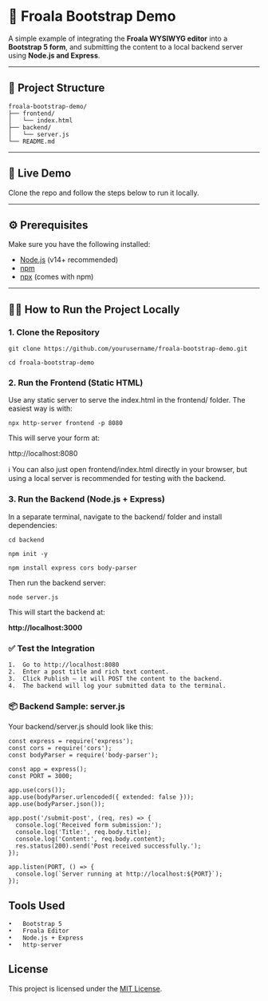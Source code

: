 # 📝 Froala Bootstrap Demo

A simple example of integrating the **Froala WYSIWYG editor** into a **Bootstrap 5 form**, and submitting the content to a local backend server using **Node.js and Express**.

---

## 📁 Project Structure

```
froala-bootstrap-demo/
├── frontend/
│   └── index.html
├── backend/
│   └── server.js
└── README.md
```

---

## 🚀 Live Demo

Clone the repo and follow the steps below to run it locally.

---

## ⚙️ Prerequisites

Make sure you have the following installed:

- [Node.js](https://nodejs.org/en/download/) (v14+ recommended)
- [npm](https://www.npmjs.com/get-npm)
- [npx](https://docs.npmjs.com/cli/v7/commands/npx) (comes with npm)

---

## 🧑‍💻 How to Run the Project Locally

### 1. Clone the Repository

`git clone https://github.com/yourusername/froala-bootstrap-demo.git`

`cd froala-bootstrap-demo`

### 2. Run the Frontend (Static HTML)

Use any static server to serve the index.html in the frontend/ folder. The easiest way is with:

`npx http-server frontend -p 8080`

This will serve your form at:

http://localhost:8080

ℹ️ You can also just open frontend/index.html directly in your browser, but using a local server is recommended for testing with the backend.

### 3. Run the Backend (Node.js + Express)

In a separate terminal, navigate to the backend/ folder and install dependencies:

`cd backend`

`npm init -y`

`npm install express cors body-parser`

Then run the backend server:

`node server.js`

This will start the backend at:

**http://localhost:3000**

### ✅ Test the Integration

	1.	Go to http://localhost:8080
	2.	Enter a post title and rich text content.
	3.	Click Publish – it will POST the content to the backend.
	4.	The backend will log your submitted data to the terminal.

### 📦 Backend Sample: server.js

Your backend/server.js should look like this:

```
const express = require('express');
const cors = require('cors');
const bodyParser = require('body-parser');

const app = express();
const PORT = 3000;

app.use(cors());
app.use(bodyParser.urlencoded({ extended: false }));
app.use(bodyParser.json());

app.post('/submit-post', (req, res) => {
  console.log('Received form submission:');
  console.log('Title:', req.body.title);
  console.log('Content:', req.body.content);
  res.status(200).send('Post received successfully.');
});

app.listen(PORT, () => {
  console.log(`Server running at http://localhost:${PORT}`);
});

```

## Tools Used
	•	Bootstrap 5
	•	Froala Editor
	•	Node.js + Express
	•	http-server

## License
This project is licensed under the [MIT License](https://github.com/shamalja/filestack-snippets/blob/main/content/blogs/froala-bootstrap-demo/LICENSE).

